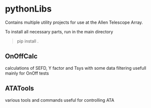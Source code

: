 # pythonLibs

Contains multiple utility projects for use at the Allen Telescope Array. 

To install all necessary parts, run in the main directory
> pip install .

## OnOffCalc

calculations of SEFD, Y factor and Tsys with some data filtering
usefull mainly for OnOff tests

## ATATools

various tools and commands useful for controlling ATA
